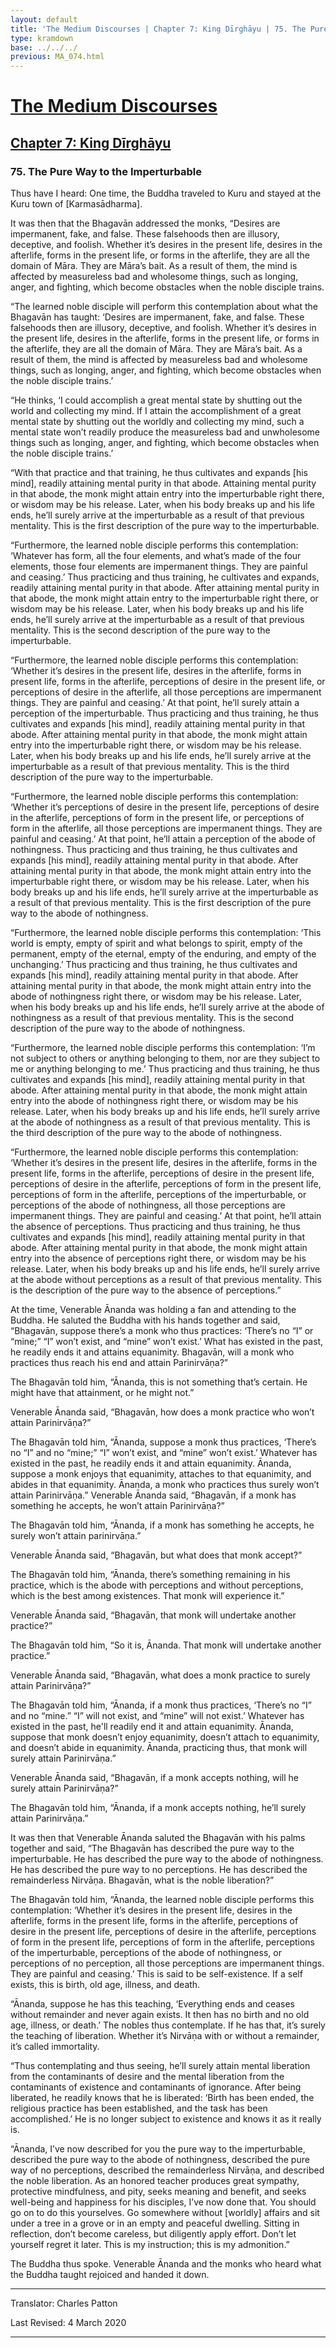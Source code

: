 ```yaml
---
layout: default
title: 'The Medium Discourses | Chapter 7: King Dīrghāyu | 75. The Pure Way to the Imperturbable'
type: kramdown
base: ../../../
previous: MA_074.html
---
```


# [The Medium Discourses](../../index.html)
## [Chapter 7: King Dīrghāyu](index.html)
### 75. The Pure Way to the Imperturbable

Thus have I heard:  One time, the Buddha traveled to Kuru and stayed at the Kuru town of [Karmasādharma].

It was then that the Bhagavān addressed the monks, “Desires are impermanent, fake, and false. These falsehoods then are illusory, deceptive, and foolish. Whether it’s desires in the present life, desires in the afterlife, forms in the present life, or forms in the afterlife, they are all the domain of Māra. They are Māra’s bait. As a result of them, the mind is affected by measureless bad and wholesome things, such as longing, anger, and fighting, which become obstacles when the noble disciple trains.

“The learned noble disciple will perform this contemplation about what the Bhagavān has taught: ‘Desires are impermanent, fake, and false. These falsehoods then are illusory, deceptive, and foolish. Whether it’s desires in the present life, desires in the afterlife, forms in the present life, or forms in the afterlife, they are all the domain of Māra. They are Māra’s bait. As a result of them, the mind is affected by measureless bad and wholesome things, such as longing, anger, and fighting, which become obstacles when the noble disciple trains.’

“He thinks, ‘I could accomplish a great mental state by shutting out the world and collecting my mind. If I attain the accomplishment of a great mental state by shutting out the worldly and collecting my mind, such a mental state won’t readily produce the measureless bad and unwholesome things such as longing, anger, and fighting, which become obstacles when the noble disciple trains.’

“With that practice and that training, he thus cultivates and expands [his mind], readily attaining mental purity in that abode. Attaining mental purity in that abode, the monk might attain entry into the imperturbable right there, or wisdom may be his release. Later, when his body breaks up and his life ends, he’ll surely arrive at the imperturbable as a result of that previous mentality. This is the first description of the pure way to the imperturbable.

“Furthermore, the learned noble disciple performs this contemplation: ‘Whatever has form, all the four elements, and what’s made of the four elements, those four elements are impermanent things. They are painful and ceasing.’ Thus practicing and thus training, he cultivates and expands, readily attaining mental purity in that abode. After attaining mental purity in that abode, the monk might attain entry to the imperturbable right there, or wisdom may be his release. Later, when his body breaks up and his life ends, he’ll surely arrive at the imperturbable as a result of that previous mentality. This is the second description of the pure way to the imperturbable.

“Furthermore, the learned noble disciple performs this contemplation: ‘Whether it’s desires in the present life, desires in the afterlife, forms in present life, forms in the afterlife, perceptions of desire in the present life, or perceptions of desire in the afterlife, all those perceptions are impermanent things. They are painful and ceasing.’ At that point, he’ll surely attain a perception of the imperturbable. Thus practicing and thus training, he thus cultivates and expands [his mind], readily attaining mental purity in that abode. After attaining mental purity in that abode, the monk might attain entry into the imperturbable right there, or wisdom may be his release. Later, when his body breaks up and his life ends, he’ll surely arrive at the imperturbable as a result of that previous mentality. This is the third description of the pure way to the imperturbable.

“Furthermore, the learned noble disciple performs this contemplation: ‘Whether it’s perceptions of desire in the present life, perceptions of desire in the afterlife, perceptions of form in the present life, or perceptions of form in the afterlife, all those perceptions are impermanent things. They are painful and ceasing.’ At that point, he’ll attain a perception of the abode of nothingness. Thus practicing and thus training, he thus cultivates and expands [his mind], readily attaining mental purity in that abode. After attaining mental purity in that abode, the monk might attain entry into the imperturbable right there, or wisdom may be his release. Later, when his body breaks up and his life ends, he’ll surely arrive at the imperturbable as a result of that previous mentality. This is the first description of the pure way to the abode of nothingness.

“Furthermore, the learned noble disciple performs this contemplation: ‘This world is empty, empty of spirit and what belongs to spirit, empty of the permanent, empty of the eternal, empty of the enduring, and empty of the unchanging.’ Thus practicing and thus training, he thus cultivates and expands [his mind], readily attaining mental purity in that abode. After attaining mental purity in that abode, the monk might attain entry into the abode of nothingness right there, or wisdom may be his release. Later, when his body breaks up and his life ends, he’ll surely arrive at the abode of nothingness as a result of that previous mentality. This is the second description of the pure way to the abode of nothingness.

“Furthermore, the learned noble disciple performs this contemplation: ‘I’m not subject to others or anything belonging to them, nor are they subject to me or anything belonging to me.’ Thus practicing and thus training, he thus cultivates and expands [his mind], readily attaining mental purity in that abode. After attaining mental purity in that abode, the monk might attain entry into the abode of nothingness right there, or wisdom may be his release. Later, when his body breaks up and his life ends, he’ll surely arrive at the abode of nothingness as a result of that previous mentality. This is the third description of the pure way to the abode of nothingness.

“Furthermore, the learned noble disciple performs this contemplation: ‘Whether it’s desires in the present life, desires in the afterlife, forms in the present life, forms in the afterlife, perceptions of desire in the present life, perceptions of desire in the afterlife, perceptions of form in the present life, perceptions of form in the afterlife, perceptions of the imperturbable, or perceptions of the abode of nothingness, all those perceptions are impermanent things. They are painful and ceasing.’ At that point, he’ll attain the absence of perceptions. Thus practicing and thus training, he thus cultivates and expands [his mind], readily attaining mental purity in that abode. After attaining mental purity in that abode, the monk might attain entry into the absence of perceptions right there, or wisdom may be his release. Later, when his body breaks up and his life ends, he’ll surely arrive at the abode without perceptions as a result of that previous mentality. This is the description of the pure way to the absence of perceptions.”

At the time, Venerable Ānanda was holding a fan and attending to the Buddha. He saluted the Buddha with his hands together and said, “Bhagavān, suppose there’s a monk who thus practices: ‘There’s no “I” or “mine;” “I” won’t exist, and “mine” won’t exist.’ What has existed in the past, he readily ends it and attains equanimity. Bhagavān, will a monk who practices thus reach his end and attain Parinirvāṇa?”

The Bhagavān told him, “Ānanda, this is not something that’s certain. He might have that attainment, or he might not.”

Venerable Ānanda said, “Bhagavān, how does a monk practice who won’t attain Parinirvāṇa?”

The Bhagavān told him, “Ānanda, suppose a monk thus practices, ‘There’s no “I” and no “mine;” “I” won’t exist, and “mine” won’t exist.’ Whatever has existed in the past, he readily ends it and attain equanimity. Ānanda, suppose a monk enjoys that equanimity, attaches to that equanimity, and abides in that equanimity. Ānanda, a monk who practices thus surely won’t attain Parinirvāṇa.”
Venerable Ānanda said, “Bhagavān, if a monk has something he accepts, he won’t attain Parinirvāṇa?”

The Bhagavān told him, “Ānanda, if a monk has something he accepts, he surely won’t attain parinirvāṇa.”

Venerable Ānanda said, “Bhagavān, but what does  that monk accept?”

The Bhagavān told him, “Ānanda, there’s something remaining in his practice, which is the abode with perceptions and without perceptions, which is the best among existences. That monk will experience it.”

Venerable Ānanda said, “Bhagavān, that monk will undertake another practice?”

The Bhagavān told him, “So it is, Ānanda. That monk will undertake another practice.”

Venerable Ānanda said, “Bhagavān, what does a monk practice to surely attain Parinirvāṇa?”

The Bhagavān told him, “Ānanda, if a monk thus practices, ‘There’s no “I” and no “mine.” “I” will not exist, and “mine” will not exist.’ Whatever has existed in the past, he'll readily end it and attain equanimity. Ānanda, suppose that monk doesn’t enjoy equanimity, doesn’t attach to equanimity, and doesn’t abide in equanimity. Ānanda, practicing thus, that monk will surely attain Parinirvāṇa.”

Venerable Ānanda said, “Bhagavān, if a monk accepts nothing, will he surely attain Parinirvāṇa?”

The Bhagavān told him, “Ānanda, if a monk accepts nothing, he’ll surely attain Parinirvāṇa.”

It was then that Venerable Ānanda saluted the Bhagavān with his palms together and said, “The Bhagavān has described the pure way to the imperturbable. He has described the pure way to the abode of nothingness. He has described the pure way to no perceptions. He has described the remainderless Nirvāṇa. Bhagavān, what is the noble liberation?”

The Bhagavān told him, “Ānanda, the learned noble disciple performs this contemplation: ‘Whether it’s desires in the present life, desires in the afterlife, forms in the present life, forms in the afterlife, perceptions of desire in the present life, perceptions of desire in the afterlife, perceptions of form in the present life, perceptions of form in the afterlife, perceptions of the imperturbable, perceptions of the abode of nothingness, or perceptions of no perception, all those perceptions are impermanent things. They are painful and ceasing.’ This is said to be self-existence. If a self exists, this is birth, old age, illness, and death.

“Ānanda, suppose he has this teaching, ‘Everything ends and ceases without remainder and never again exists. It then has no birth and no old age, illness, or death.’ The nobles thus contemplate. If he has that, it’s surely the teaching of liberation. Whether it’s Nirvāṇa with or without a remainder, it’s called immortality.

“Thus contemplating and thus seeing, he’ll surely attain mental liberation from the contaminants of desire and the mental liberation from the contaminants of existence and contaminants of ignorance. After being liberated, he readily knows that he is liberated: ‘Birth has been ended, the religious practice has been established, and the task has been accomplished.’ He is no longer subject to existence and knows it as it really is.

“Ānanda, I’ve now described for you the pure way to the imperturbable, described the pure way to the abode of nothingness, described the pure way of no perceptions, described the remainderless Nirvāṇa, and described the noble liberation. As an honored teacher produces great sympathy, protective mindfulness, and pity, seeks meaning and benefit, and seeks well-being and happiness for his disciples, I’ve now done that. You should go on to do this yourselves. Go somewhere without [worldly] affairs and sit under a tree in a grove or in an empty and peaceful dwelling. Sitting in reflection, don’t become careless, but diligently apply effort. Don’t let yourself regret it later. This is my instruction; this is my admonition.”

The Buddha thus spoke. Venerable Ānanda and the monks who heard what the Buddha taught rejoiced and handed it down.

---

Translator: Charles Patton

Last Revised: 4 March 2020

---
